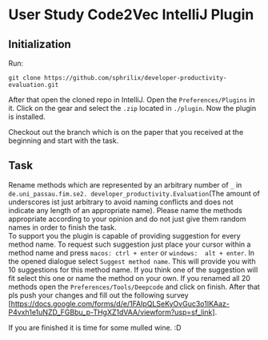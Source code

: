 # User Study Code2Vec IntelliJ Plugin

## Initialization

Run:
```
git clone https://github.com/sphrilix/developer-productivity-evaluation.git
```
After that open the cloned repo in IntelliJ. Open the `Preferences/Plugins` in it. Click on the gear and 
select the `.zip` located in `./plugin`. Now the plugin is installed.  

Checkout out the branch which is on the paper that you received at the beginning and start with the task.


## Task
 Rename methods which are represented by an arbitrary number of `_` in `de.uni_passau.fim.se2.
 developer_productivity.Evaluation`(The amount of underscores ist just arbitrary to avoid naming conflicts and does 
 not indicate any length of an appropriate name). Please name the methods 
 appropriate  according to your opinion  and do not just give them random names in order to finish the task.    
 To support you the plugin is capable of providing suggestion for every method name.
 To request such suggestion just place your cursor within a method name and press `macos: ctrl + enter` or `windows: 
 alt + enter`. In the opened dialogue select `Suggest method name`. This will provide you with 10 suggestions for 
 this method name. If you think one of the suggestion will fit select this one or name the method on your own.
 If you renamed all 20 methods open the `Preferences/Tools/Deepcode` and click on finish. After that pls push your 
 changes and fill out the following survey 
 [https://docs.google.com/forms/d/e/1FAIpQLSeKyOvGuc3o1IKAaz-P4vxh1e1uNZD_FGBbu_p-THgXZ1dVAA/viewform?usp=sf_link].  
 
If you are finished it is time for some mulled wine. :D